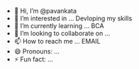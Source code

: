 - 👋 Hi, I’m @pavankata
- 👀 I’m interested in ... Devloping my skills
- 🌱 I’m currently learning ... BCA 
- 💞️ I’m looking to collaborate on ...
- 📫 How to reach me ... EMAIL
- 😄 Pronouns: ...
- ⚡ Fun fact: ... 

<!---
pavankata/pavankata is a ✨ special ✨ repository because its `README.md` (this file) appears on your GitHub profile.
You can click the Preview link to take a look at your changes.
--->

